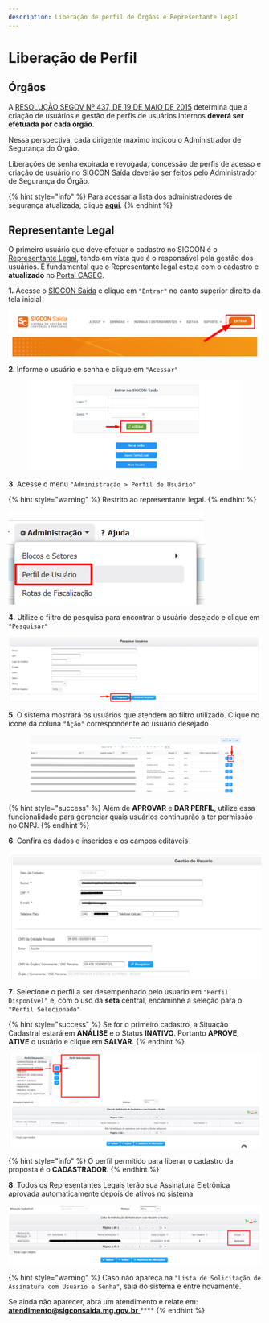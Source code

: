 ```yaml
---
description: Liberação de perfil de Órgãos e Representante Legal
---
```


# Liberação de Perfil

## Órgãos

A [RESOLUÇÃO SEGOV Nº 437, DE 19 DE MAIO DE 2015](http://atendimento.sigconsaida.mg.gov.br/a/tickets/saida.convenios.mg.gov.br/images/resolucoes/resolucao\_segov\_437\_2015\_modulo\_seguranca\_sigcon.pdf) determina que a criação de usuários e gestão de perfis de usuários internos **deverá ser efetuada por cada órgão**.

Nessa perspectiva, cada dirigente máximo indicou o Administrador de Segurança do Órgão.&#x20;

Liberações de senha expirada e revogada, concessão de perfis de acesso e criação de usuário no [SIGCON Saída](https://sigconsaida.mg.gov.br/) deverão ser feitos pelo Administrador de Segurança do Órgão.

{% hint style="info" %}
Para acessar a lista dos administradores de segurança atualizada, clique [**aqui**](https://sigconsaida.mg.gov.br/suporte-administradores-de-seguranca/).
{% endhint %}

## Representante Legal

O primeiro usuário que deve efetuar o cadastro no SIGCON é o [Representante Legal](problemas-com-a-senha.md#representante-legal), tendo em vista que é o responsável pela gestão dos usuários. É fundamental que o Representante legal esteja com o cadastro e **atualizado** no [Portal CAGEC](https://www.portalcagec.mg.gov.br/).&#x20;

**1.** Acesse o [SIGCON Saída](https://sigconsaida.mg.gov.br/) e clique em `"Entrar"` no canto superior direito da tela inicial

![](<../../.gitbook/assets/image (536).png>)

**2**. Informe o usuário e senha e clique em `"Acessar"`

<figure><img src="../../.gitbook/assets/image (3) (1).png" alt=""><figcaption></figcaption></figure>

**3**. Acesse o menu `"Administração > Perfil de Usuário"`

{% hint style="warning" %}
Restrito ao representante legal.
{% endhint %}

![](<../../.gitbook/assets/image (317).png>)

**4**. Utilize o filtro de pesquisa para encontrar o usuário desejado e clique em `"Pesquisar"`

![](<../../.gitbook/assets/6 (3).png>)

**5**. O sistema mostrará os usuários que atendem ao filtro utilizado. Clique no ícone da coluna `"Ação"` correspondente ao usuário desejado

<figure><img src="../../.gitbook/assets/image (13) (1) (1).png" alt=""><figcaption></figcaption></figure>

{% hint style="success" %}
Além de **APROVAR** e **DAR PERFIL**, utilize essa funcionalidade para gerenciar quais  usuários continuarão a ter permissão no CNPJ.&#x20;
{% endhint %}

**6**. Confira os dados e inseridos e os campos editáveis

![](<../../.gitbook/assets/image (366).png>)

**7**. Selecione o perfil a ser desempenhado pelo usuario em `"Perfil Disponível"` e, com o uso da **seta** central, encaminhe a seleção para o `"Perfil Selecionado"`

{% hint style="success" %}
Se for o primeiro cadastro, a Situação Cadastral estará em **ANÁLISE** e o Status **INATIVO**. Portanto **APROVE**, **ATIVE** o usuário e clique em **SALVAR**.
{% endhint %}

![](../../.gitbook/assets/9.png)

{% hint style="info" %}
O perfil permitido para liberar o cadastro da proposta é o **CADASTRADOR**.&#x20;
{% endhint %}

**8**. Todos os Representantes Legais terão sua Assinatura Eletrônica aprovada automaticamente depois de ativos no sistema

![](<../../.gitbook/assets/10 (1).png>)

{% hint style="warning" %}
Caso não apareça na `"Lista de Solicitação de Assinatura com Usuário e Senha"`, saia do sistema e entre novamente.&#x20;

Se ainda não aparecer, abra um atendimento e relate em: [**atendimento@sigconsaida.mg.gov.br** ](mailto:atendimento@sigconsaida.mg.gov.br)****
{% endhint %}
